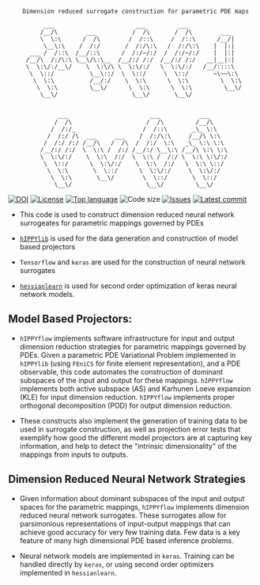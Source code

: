 		Dimension reduced surrogate construction for parametric PDE maps

		      ___                       ___         ___               
		     /__/\        ___          /  /\       /  /\        ___   
		     \  \:\      /  /\        /  /::\     /  /::\      /__/|  
		      \__\:\    /  /:/       /  /:/\:\   /  /:/\:\    |  |:|  
		  ___ /  /::\  /__/::\      /  /:/~/:/  /  /:/~/:/    |  |:|  
		 /__/\  /:/\:\ \__\/\:\__  /__/:/ /:/  /__/:/ /:/   __|__|:|  
		 \  \:\/:/__\/    \  \:\/\ \  \:\/:/   \  \:\/:/   /__/::::\  
		  \  \::/          \__\::/  \  \::/     \  \::/       ~\~~\:\ 
		   \  \:\          /__/:/    \  \:\      \  \:\         \  \:\
		    \  \:\         \__\/      \  \:\      \  \:\         \__\/
		     \__\/                     \__\/       \__\/              
                                                              

			      ___                       ___           ___     
			     /  /\                     /  /\         /__/\    
			    /  /:/_                   /  /::\       _\_ \:\   
			   /  /:/ /\  ___     ___    /  /:/\:\     /__/\ \:\  
			  /  /:/ /:/ /__/\   /  /\  /  /:/  \:\   _\_ \:\ \:\ 
			 /__/:/ /:/  \  \:\ /  /:/ /__/:/ \__\:\ /__/\ \:\ \:\
			 \  \:\/:/    \  \:\  /:/  \  \:\ /  /:/ \  \:\ \:\/:/
			  \  \::/      \  \:\/:/    \  \:\  /:/   \  \:\ \::/ 
			   \  \:\       \  \::/      \  \:\/:/     \  \:\/:/  
			    \  \:\       \__\/        \  \::/       \  \::/   
			     \__\/                     \__\/         \__\/    
			                                                      
                                                      

[![DOI](https://zenodo.org/badge/301823282.svg)](https://zenodo.org/badge/latestdoi/301823282)
[![License](https://img.shields.io/github/license/hippylib/hippyflow)](./LICENSE)
[![Top language](https://img.shields.io/github/languages/top/hippylib/hippyflow)](https://www.python.org)
![Code size](https://img.shields.io/github/languages/code-size/hippylib/hippyflow)
[![Issues](https://img.shields.io/github/issues/hippylib/hippyflow)](https://github.com/hippylib/hippyflow/issues)
[![Latest commit](https://img.shields.io/github/last-commit/hippylib/hippyflow)](https://github.com/hippylib/hippyflow/commits/master)


* This code is used to construct dimension reduced neural network surrogeates for parametric mappings governed by PDEs

* [`hIPPYlib`](https://github.com/hippylib/hippylib) is used for the data generation and construction of model based projectors

* `Tensorflow` and `keras` are used for the construction of neural network surrogates

* [`hessianlearn`](https://github.com/tomoleary/hessianlearn) is used for second order optimization of keras neural network models.


## Model Based Projectors:

* `hIPPYflow` implements software infrastructure for input and output dimension reduction strategies for parametric mappings governed by PDEs. Given a parametric PDE Variational Problem implemented in `hIPPYlib` (using `FEniCS` for finite element representation), and a PDE observable, this code automates the construction of dominant subspaces of the input and output for these mappings. `hIPPYflow` implements both active subspace (AS) and Karhunen Loeve expansion (KLE) for input dimension reduction. `hIPPYflow` implements proper orthogonal decomposition (POD) for output dimension reduction.

* These constructs also implement the generation of training data to be used in surrogate construction, as well as projection error tests that exemplify how good the different model projectors are at capturing key information, and help to detect the "intrinsic dimensionality" of the mappings from inputs to outputs.

## Dimension Reduced Neural Network Strategies

* Given information about dominant subspaces of the input and output spaces for the parametric mappings, `hIPPYflow` implements dimension reduced neural network surrogates. These surrogates allow for parsimonious representations of input-output mappings that can achieve good accuracy for very few training data. Few data is a key feature of many high dimensional PDE based inference problems. 

* Neural network models are implemented in `keras`. Training can be handled directly by `keras`, or using second order optimizers implemented in `hessianlearn`.